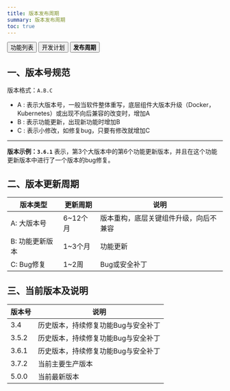 ```yaml
---
title: 版本发布周期
summary: 版本发布周期
toc: true
---
```

<div class="filters filters-big clearfix">
    <a href="edition.html"><button class="filter-button">功能列表</button></a>
    <a href="roadmap.html"><button class="filter-button ">开发计划</button></a>
    <a href="release-cycle.html"><button class="filter-button current"><strong>发布周期</strong></button></a>
</div>

## 一、版本号规范

版本格式：`A.B.C`


- A : 表示大版本号，一般当软件整体重写，底层组件大版本升级（Docker，Kubernetes）或出现不向后兼容的改变时，增加A
- B : 表示功能更新，出现新功能时增加B
- C : 表示小修改，如修复bug，只要有修改就增加C

----------

<b>版本示例：`3.6.1`</b>
表示，第3个大版本中的第6个功能更新版本，并且在这个功能更新版本中进行了一个版本的bug修复。

## 二、版本更新周期

| 版本类型| 更新周期| 说明|
|-------------|-------------|------------|
| A: 大版本号 | 6~12个月| 版本重构，底层关键组件升级，向后不兼容|
| B: 功能更新版本| 1~3个月| 功能更新|
| C: Bug修复| 1~2周 | Bug或安全补丁|


## 三、当前版本及说明

| 版本号 | 说明 | 
|----------|---------|
| 3.4 | 历史版本，持续修复功能Bug与安全补丁|
| 3.5.2 | 历史版本，持续修复功能Bug与安全补丁|
| 3.6.1 | 历史版本，持续修复功能Bug与安全补丁|
| 3.7.2 | 当前主要生产版本 |
| 5.0.0 | 当前最新版本    |